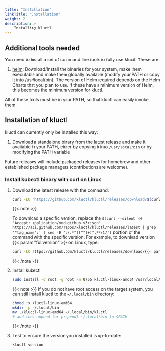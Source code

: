 ```yaml
---
title: "Installation"
linkTitle: "Installation"
weight: 2
description: >
    Installing kluctl.
---
```


## Additional tools needed

You need to install a set of command line tools to fully use kluctl. These are:

1. [helm](https://github.com/helm/helm/releases):
   Download/Install the binaries for your system, make them executable and make them globally available
   (modify your PATH or copy it into /usr/local/bin). The version of Helm required depends on the Helm Charts that you
   plan to use. If these have a minimum version of Helm, this becomes the minimum version for kluctl.

All of these tools must be in your PATH, so that kluctl can easily invoke them.

## Installation of kluctl

kluctl can currently only be installed this way:
1. Download a standalone binary from the latest release and make it available in your PATH, either by copying it into `/usr/local/bin` or by modifying the PATH variable

Future releases will include packaged releases for homebrew and other established package managers (contributions are welcome).

### Install kubectl binary with curl on Linux

1. Download the latest release with the command:

   ```bash
   curl -LO "https://github.com/kluctl/kluctl/releases/download/$(curl --silent -H "Accept: application/vnd.github.v3+json" https://api.github.com/repos/kluctl/kluctl/releases/latest | grep '"tag_name":' | sed -E 's/.*"([^"]+)".*/\1/')/kluctl-linux-amd64" 
   ```

   {{< note >}}

   To download a specific version, replace the `$(curl --silent -H "Accept: application/vnd.github.v3+json" https://api.github.com/repos/kluctl/kluctl/releases/latest | grep '"tag_name":' | sed -E 's/.*"([^"]+)".*/\1/')` portion of the command with the specific version.
   For example, to download version {{< param "fullversion" >}} on Linux, type:

   ```bash
   curl -LO https://github.com/kluctl/kluctl/releases/download/{{< param "fullversion" >}}/kluctl-linux-amd64
   ```
   {{< /note >}}

3. Install kubectl

   ```bash
   sudo install -o root -g root -m 0755 kluctl-linux-amd64 /usr/local/bin/kluctl
   ```

   {{< note >}}
   If you do not have root access on the target system, you can still install kluctl to the `~/.local/bin` directory:

   ```bash
   chmod +x kluctl-linux-amd64
   mkdir -p ~/.local/bin
   mv ./kluctl-linux-amd64 ~/.local/bin/kluctl
   # and then append (or prepend) ~/.local/bin to $PATH
   ```

   {{< /note >}}

4. Test to ensure the version you installed is up-to-date:

   ```bash
   kluctl version
   ```